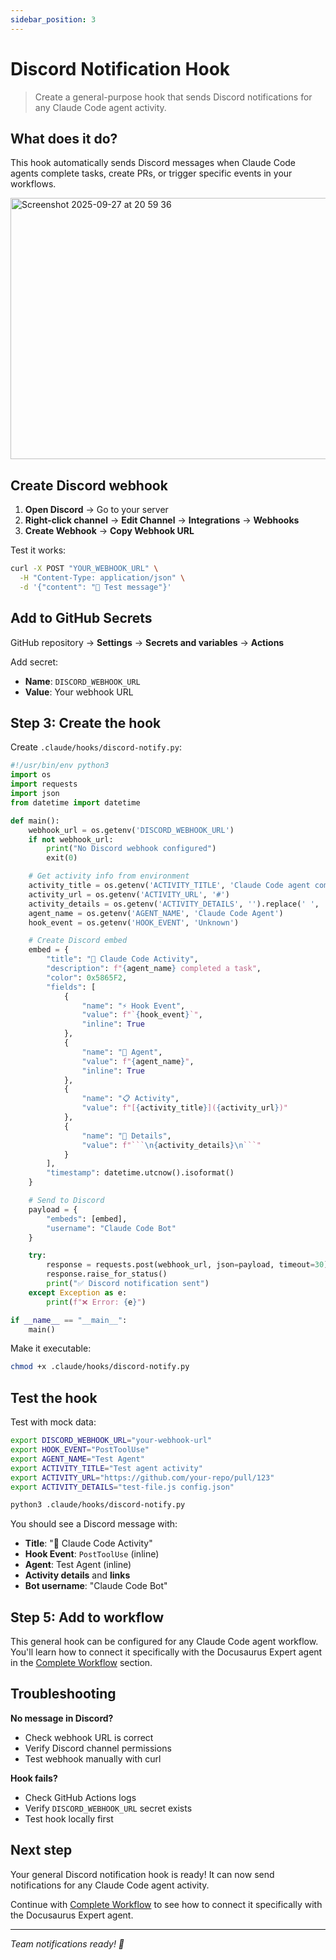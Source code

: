 ```yaml
---
sidebar_position: 3
---
```


# Discord Notification Hook

> Create a general-purpose hook that sends Discord notifications for any Claude Code agent activity.

## What does it do?

This hook automatically sends Discord messages when Claude Code agents complete tasks, create PRs, or trigger specific events in your workflows.

<img width="657" height="418" alt="Screenshot 2025-09-27 at 20 59 36" src="https://github.com/user-attachments/assets/bc21b49a-9946-4c83-b0f7-a49816274a71" />

## Create Discord webhook

1. **Open Discord** → Go to your server
2. **Right-click channel** → **Edit Channel** → **Integrations** → **Webhooks**
3. **Create Webhook** → **Copy Webhook URL**

Test it works:
```bash
curl -X POST "YOUR_WEBHOOK_URL" \
  -H "Content-Type: application/json" \
  -d '{"content": "🧪 Test message"}'
```

## Add to GitHub Secrets

GitHub repository → **Settings** → **Secrets and variables** → **Actions**

Add secret:
- **Name**: `DISCORD_WEBHOOK_URL`
- **Value**: Your webhook URL

## Step 3: Create the hook

Create `.claude/hooks/discord-notify.py`:

```python
#!/usr/bin/env python3
import os
import requests
import json
from datetime import datetime

def main():
    webhook_url = os.getenv('DISCORD_WEBHOOK_URL')
    if not webhook_url:
        print("No Discord webhook configured")
        exit(0)

    # Get activity info from environment
    activity_title = os.getenv('ACTIVITY_TITLE', 'Claude Code agent completed task')
    activity_url = os.getenv('ACTIVITY_URL', '#')
    activity_details = os.getenv('ACTIVITY_DETAILS', '').replace(' ', '\n')
    agent_name = os.getenv('AGENT_NAME', 'Claude Code Agent')
    hook_event = os.getenv('HOOK_EVENT', 'Unknown')

    # Create Discord embed
    embed = {
        "title": "🤖 Claude Code Activity",
        "description": f"{agent_name} completed a task",
        "color": 0x5865F2,
        "fields": [
            {
                "name": "⚡ Hook Event",
                "value": f"`{hook_event}`",
                "inline": True
            },
            {
                "name": "🤖 Agent",
                "value": f"{agent_name}",
                "inline": True
            },
            {
                "name": "📋 Activity",
                "value": f"[{activity_title}]({activity_url})"
            },
            {
                "name": "📝 Details",
                "value": f"```\n{activity_details}\n```"
            }
        ],
        "timestamp": datetime.utcnow().isoformat()
    }

    # Send to Discord
    payload = {
        "embeds": [embed],
        "username": "Claude Code Bot"
    }

    try:
        response = requests.post(webhook_url, json=payload, timeout=30)
        response.raise_for_status()
        print("✅ Discord notification sent")
    except Exception as e:
        print(f"❌ Error: {e}")

if __name__ == "__main__":
    main()
```

Make it executable:
```bash
chmod +x .claude/hooks/discord-notify.py
```

## Test the hook

Test with mock data:

```bash
export DISCORD_WEBHOOK_URL="your-webhook-url"
export HOOK_EVENT="PostToolUse"
export AGENT_NAME="Test Agent"
export ACTIVITY_TITLE="Test agent activity"
export ACTIVITY_URL="https://github.com/your-repo/pull/123"
export ACTIVITY_DETAILS="test-file.js config.json"

python3 .claude/hooks/discord-notify.py
```

You should see a Discord message with:
- **Title**: "🤖 Claude Code Activity"
- **Hook Event**: `PostToolUse` (inline)
- **Agent**: Test Agent (inline)
- **Activity details** and **links**
- **Bot username**: "Claude Code Bot"

## Step 5: Add to workflow

This general hook can be configured for any Claude Code agent workflow. You'll learn how to connect it specifically with the Docusaurus Expert agent in the [Complete Workflow](/docs/workflows/cicd-workflow) section.

## Troubleshooting

**No message in Discord?**
- Check webhook URL is correct
- Verify Discord channel permissions
- Test webhook manually with curl

**Hook fails?**
- Check GitHub Actions logs
- Verify `DISCORD_WEBHOOK_URL` secret exists
- Test hook locally first

## Next step

Your general Discord notification hook is ready! It can now send notifications for any Claude Code agent activity.

Continue with [Complete Workflow](/docs/workflows/cicd-workflow) to see how to connect it specifically with the Docusaurus Expert agent.

---

*Team notifications ready! 🔔*
